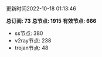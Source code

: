 更新时间2022-10-18 01:13:46

**总订阅: 73**
**总节点: 1915**
**有效节点: 666**
- ss节点: 380
- v2ray节点: 238
- trojan节点: 48
